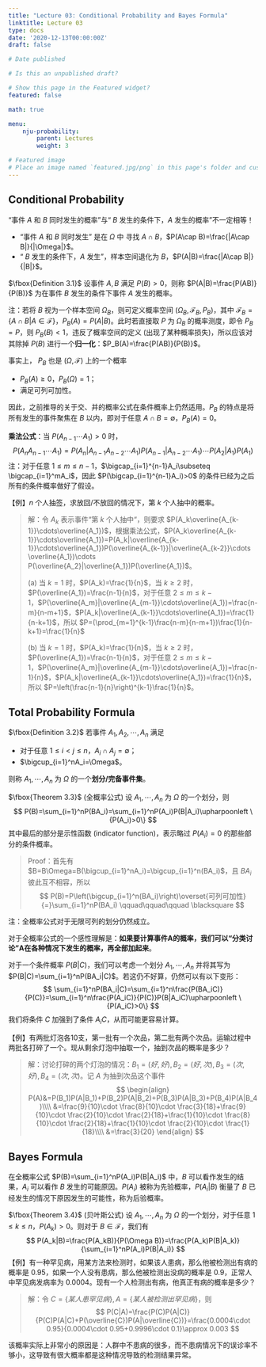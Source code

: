 ```yaml
---
title: "Lecture 03: Conditional Probability and Bayes Formula"
linktitle: Lecture 03
type: docs
date: '2020-12-13T00:00:00Z'
draft: false

# Date published

# Is this an unpublished draft?

# Show this page in the Featured widget?
featured: false

math: true

menu:
    nju-probability:
        parent: Lectures
        weight: 3

# Featured image
# Place an image named `featured.jpg/png` in this page's folder and customize its options here.
---
```


## Conditional Probability

“事件 $A$ 和 $B$ 同时发生的概率”与“ $B$ 发生的条件下，$A$ 发生的概率”不一定相等！

* “事件 $A$ 和 $B$ 同时发生” 是在 $\Omega$ 中 寻找 $A\cap B$，$P(A\cap B)=\frac{|A\cap B|}{|\Omega|}$。
* “ $B$ 发生的条件下，$A$ 发生”，样本空间退化为 $B$，$P(A|B)=\frac{|A\cap B|}{|B|}$。

$\fbox{Definition 3.1}$ 设事件 $A,B$ 满足 $P(B)>0$，则称 $P(A|B)=\frac{P(AB)}{P(B)}$ 为在事件 $B$ 发生的条件下事件 $A$ 发生的概率。

注：若将 $B$ 视为一个样本空间 $\Omega_B$，则可定义概率空间 $(\Omega_B,\mathscr{F}_B,P_B)$，其中 $\mathscr{F}_B=\{A\cap B| A\in \mathscr{F}\}$，$P_B(A)=P(A|B)$。此时若直接取 $P$ 为 $\Omega_B$ 的概率测度，即令 $P_B=P$，则 $P_B(B)<1$，违反了概率空间的定义 (出现了某种概率损失)，所以应该对其除掉 $P(B)$ 进行一个**归一化**：$P_B(A)=\frac{P(AB)}{P(B)}$。

事实上， $P_B$ 也是 $(\Omega,\mathscr{F})$ 上的一个概率

* $P_B(A)\geq 0$，$P_B(\Omega)=1$；
* 满足可列可加性。

因此，之前推导的关于交、并的概率公式在条件概率上仍然适用。$P_B$ 的特点是将所有发生的事件聚焦在 $B$ 以内，即对于任意 $A\cap B=\emptyset$，$P_B(A)=0$。

**乘法公式**：当 $P(A_{n-1}\cdots A_1)>0$ 时，
$$
P(A_nA_{n-1}\cdots A_1)=P(A_n|A_{n-1}A_{n-2}\cdots A_1)P(A_{n-1}|A_{n-2}\cdots A_1)\cdots P(A_2|A_1)P(A_1)
$$
注：对于任意 $1\leq m\leq n-1$，$\bigcap_{i=1}^{n-1}A_i\subseteq \bigcap_{i=1}^mA_i$，因此 $P(\bigcap_{i=1}^{n-1}A_i)>0$ 的条件已经为之后所有的条件概率做好了假设。

【例】$n$ 个人抽签，求放回/不放回的情况下，第 $k$ 个人抽中的概率。

> 解：令 $A_k$ 表示事件“第 $k$ 个人抽中“，则要求 $P(A_k\overline{A_{k-1}}\cdots\overline{A_1})$，根据乘法公式，$P(A_k\overline{A_{k-1}}\cdots\overline{A_1})=P(A_k|\overline{A_{k-1}}\cdots\overline{A_1})P(\overline{A_{k-1}}|\overline{A_{k-2}}\cdots \overline{A_1})\cdots P(\overline{A_2}|\overline{A_1})P(\overline{A_1})$。
>
> (a) 当 $k=1$ 时，$P(A_k)=\frac{1}{n}$，当 $k\geq 2$ 时，$P(\overline{A_1})=\frac{n-1}{n}$，对于任意 $2\leq m\leq k-1$，$P(\overline{A_m}|\overline{A_{m-1}}\cdots\overline{A_1})=\frac{n-m}{n-m+1}$，$P(A_k|\overline{A_{k-1}}\cdots\overline{A_1})=\frac{1}{n-k+1}$，所以 $P=(\prod_{m=1}^{k-1}\frac{n-m}{n-m+1})\frac{1}{n-k+1}=\frac{1}{n}$
>
> (b) 当 $k=1$ 时，$P(A_k)=\frac{1}{n}$，当 $k\geq 2$ 时，$P(\overline{A_1})=\frac{n-1}{n}$，对于任意 $2\leq m\leq k-1$，$P(\overline{A_m}|\overline{A_{m-1}}\cdots\overline{A_1})=\frac{n-1}{n}$，$P(A_k|\overline{A_{k-1}}\cdots\overline{A_1})=\frac{1}{n}$，所以 $P=\left(\frac{n-1}{n}\right)^{k-1}\frac{1}{n}$。

## Total Probability Formula

$\fbox{Definition 3.2}$ 若事件 $A_1,A_2,\cdots,A_n$ 满足

* 对于任意 $1\leq i<j\leq n$，$A_i\cap A_j=\emptyset$；
* $\bigcup_{i=1}^nA_i=\Omega$。

则称 $A_1,\cdots,A_n$ 为 $\Omega$ 的一个**划分/完备事件集**。

$\fbox{Theorem 3.3}$ (全概率公式) 设 $A_1,\cdots,A_n$ 为 $\Omega$ 的一个划分，则
$$
P(B)=\sum_{i=1}^nP(BA_i)=\sum_{i=1}^nP(A_i)P(B|A_i)\upharpoonleft \{P(A_i)>0\}
$$
其中最后的部分是示性函数 (indicator function)，表示略过 $P(A_i)=0$ 的那些部分的条件概率。

> Proof：首先有 $B=B\Omega=B(\bigcup_{i=1}^nA_i)=\bigcup_{i=1}^n(BA_i)$，且 $BA_i$ 彼此互不相容，所以
> $$
> P(B)=P\left(\bigcup_{i=1}^n(BA_i)\right)\overset{可列可加性}{=}\sum_{i=1}^nP(BA_i) \qquad\qquad\qquad \blacksquare
> $$

注：全概率公式对于无限可列的划分仍然成立。

对于全概率公式的一个感性理解是：**如果要计算事件A的概率，我们可以“分类讨论”A在各种情况下发生的概率，再全部加起来**。

对于一个条件概率 $P(B|C)$，我们可以考虑一个划分 $A_1,\cdots,A_n$ 并将其写为 $P(B|C)=\sum_{i=1}^nP(BA_i|C)$。若这仍不好算，仍然可以有以下变形：
$$
\sum_{i=1}^nP(BA_i|C)=\sum_{i=1}^n\frac{P(BA_iC)}{P(C)}=\sum_{i=1}^n\frac{P(A_iC)}{P(C)}P(B|A_iC)\upharpoonleft \{P(A_iC)>0\}
$$
我们将条件 $C$ 加强到了条件 $A_iC$，从而可能更容易计算。

【例】有两批灯泡各10支，第一批有一个次品，第二批有两个次品。运输过程中两批各打碎了一个。现从剩余灯泡中抽取一个，抽到次品的概率是多少？

> 解：讨论打碎的两个灯泡的情况：$B_1=(好,好),B_2=(好,次),B_3=(次,好),B_4=(次,次)$。记 $A$ 为抽到次品这个事件
> $$
> \begin{align}
> P(A)&=P(B_1)P(A|B_1)+P(B_2)P(A|B_2)+P(B_3)P(A|B_3)+P(B_4)P(A|B_4)\\\\
> &=\frac{9}{10}\cdot \frac{8}{10}\cdot \frac{3}{18}+\frac{9}{10}\cdot \frac{2}{10}\cdot \frac{2}{18}+\frac{1}{10}\cdot \frac{8}{10}\cdot \frac{2}{18}+\frac{1}{10}\cdot \frac{2}{10}\cdot \frac{1}{18}\\\\
> &=\frac{3}{20}
> \end{align}
> $$

## Bayes Formula

在全概率公式 $P(B)=\sum_{i=1}^nP(A_i)P(B|A_i)$ 中，$B$ 可以看作发生的结果，$A_i$ 可以看作 $B$ 发生的可能原因。$P(A_i)$ 被称为先验概率，$P(A_i|B)$ 衡量了 $B$ 已经发生的情况下原因发生的可能性，称为后验概率。

$\fbox{Theorem 3.4}$ (贝叶斯公式) 设 $A_1,\cdots,A_n$ 为 $\Omega$ 的一个划分，对于任意 $1\leq k\leq n$，$P(A_k)>0$。则对于 $B\in \mathscr F$，我们有
$$
P(A_k|B)=\frac{P(A_kB)}{P(\Omega B)}=\frac{P(A_k)P(B|A_k)}{\sum_{i=1}^nP(A_i)P(B|A_i)}
$$
【例】有一种罕见病，用某方法来检测时，如果该人患病，那么他被检测出有病的概率是 0.95，如果一个人没有患病，那么他被检测出没病的概率是 0.9，正常人中罕见病发病率为 0.0004。现有一个人检测出有病，他真正有病的概率是多少？

> 解：令 $C=\{某人患罕见病\},A=\{某人被检测出罕见病\}$，则
> $$
> P(C|A)=\frac{P(C)P(A|C)}{P(C)P(A|C)+P(\overline{C})P(A|\overline{C})}=\frac{0.0004\cdot 0.95}{0.0004\cdot 0.95+0.9996\cdot 0.1}\approx 0.003
> $$

该概率实际上非常小的原因是：人群中不患病的很多，而不患病情况下的误诊率不够小，这导致有很大概率都是这种情况导致的检测结果异常。